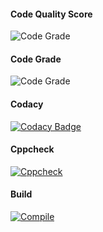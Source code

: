 #### Code Quality Score
 ![Code Grade](https://api.codiga.io/project/30230/score/svg) 
 #### Code Grade
  ![Code Grade](https://api.codiga.io/project/30230/status/svg) 
#### Codacy
 [![Codacy Badge](https://app.codacy.com/project/badge/Grade/2e5aac7e7b654f12b97276a04ac92d6c)](https://www.codacy.com/gh/hussain266/M-2_Embedded_Distance_Measurement/dashboard?utm_source=github.com&amp;utm_medium=referral&amp;utm_content=hussain266/M-2_Embedded_Distance_Measurement&amp;utm_campaign=Badge_Grade) 
#### Cppcheck
[![Cppcheck](https://github.com/hussain266/M-2_Embedded_Distance_Measurement/actions/workflows/cppcheck.yml/badge.svg)](https://github.com/hussain266/M-2_Embedded_Distance_Measurement/actions/workflows/cppcheck.yml)
#### Build
[![Compile](https://github.com/hussain266/M-2_Embedded_Distance_Measurement/actions/workflows/compile.yml/badge.svg)](https://github.com/hussain266/M-2_Embedded_Distance_Measurement/actions/workflows/compile.yml)
